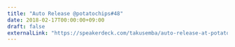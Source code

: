 ```yaml
---
title: "Auto Release @potatochips#48"
date: 2018-02-17T00:00:00+09:00
draft: false
externalLink: "https://speakerdeck.com/takusemba/auto-release-at-potatochips-number-48"
---
```

